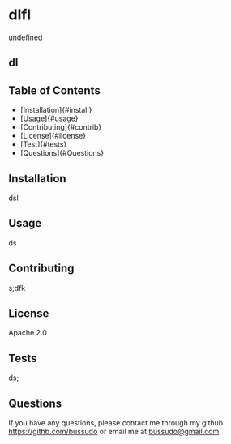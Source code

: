 # dlfl

undefined

## dl

## Table of Contents

- [Installation]{#install}
- [Usage]{#usage}
- [Contributing]{#contrib}
- [License]{#license}
- [Test]{#tests}
- [Questions]{#Questions}

## Installation
dsl

## Usage
ds

## Contributing
s;dfk

## License

Apache 2.0

## Tests
ds;

## Questions
If you have any questions, please contact me through my github https://githb.com/bussudo or email me at bussudo@gmail.com.
  